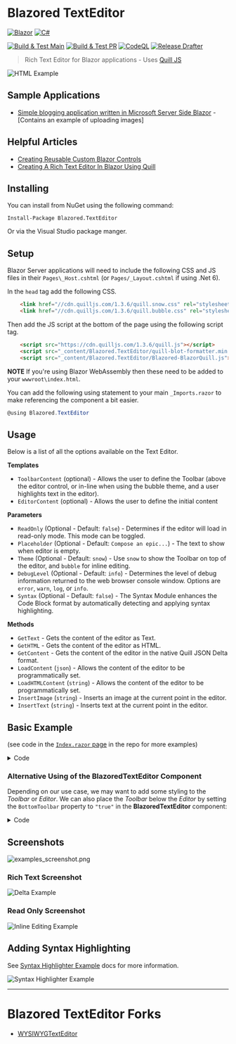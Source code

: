# Blazored TextEditor

<!-- ![Blazored Icon](https://avatars.githubusercontent.com/u/39194025?s=200&v=4 "Blazored Icon") -->

[![Blazor](https://img.shields.io/badge/blazor-5C2D91.svg?style=for-the-badge&logo=blazor&logoColor=white)](https://dotnet.microsoft.com/en-us/apps/aspnet/web-apps/blazor) [![C#](https://img.shields.io/badge/c%23-239120.svg?style=for-the-badge&logo=c-sharp&logoColor=white)](https://learn.microsoft.com/en-us/dotnet/csharp/)

[![Build & Test Main](https://github.com/Blazored/TextEditor/actions/workflows/ci-main.yml/badge.svg)](https://github.com/Blazored/TextEditor/actions/workflows/ci-main.yml)
[![Build & Test PR](https://github.com/Blazored/TextEditor/actions/workflows/ci-pr.yml/badge.svg)](https://github.com/Blazored/TextEditor/actions/workflows/ci-pr.yml)
[![CodeQL](https://github.com/Blazored/TextEditor/actions/workflows/codeql-analysis.yml/badge.svg)](https://github.com/Blazored/TextEditor/actions/workflows/codeql-analysis.yml)
[![Release Drafter](https://github.com/Blazored/TextEditor/actions/workflows/release-drafter.yml/badge.svg)](https://github.com/Blazored/TextEditor/actions/workflows/release-drafter.yml)

> Rich Text Editor for Blazor applications - Uses [Quill JS](https://quilljs.com/ "Quill JS.com")

![HTML Example](docs/images/HTMLExample.png "HTML Example]")

## Sample Applications

* [Simple blogging application written in Microsoft Server Side Blazor](https://github.com/ADefWebserver/Blazor-Blogs "Blazor Blogs") - [Contains an example of uploading images]

## Helpful Articles

* [Creating Reusable Custom Blazor Controls](https://blazorhelpwebsite.com/ViewBlogPost/11 "BlazorHelpWebsite.com")
* [Creating A Rich Text Editor In Blazor Using Quill](https://blazorhelpwebsite.com/ViewBlogPost/12 "BlazorHelpWebsite.com")

## Installing

You can install from NuGet using the following command:

`Install-Package Blazored.TextEditor`

Or via the Visual Studio package manger.

## Setup

Blazor Server applications will need to include the following CSS and JS files in their `Pages\_Host.cshtml` (or `Pages/_Layout.cshtml` if using .Net 6).

In the `head` tag add the following CSS.

```html
    <link href="//cdn.quilljs.com/1.3.6/quill.snow.css" rel="stylesheet">
    <link href="//cdn.quilljs.com/1.3.6/quill.bubble.css" rel="stylesheet">
```

Then add the JS script at the bottom of the page using the following script tag.

```html
    <script src="https://cdn.quilljs.com/1.3.6/quill.js"></script>
    <script src="_content/Blazored.TextEditor/quill-blot-formatter.min.js"></script>
    <script src="_content/Blazored.TextEditor/Blazored-BlazorQuill.js"></script>
```

**NOTE** If you're using Blazor WebAssembly then these need to be added to your `wwwroot\index.html`.

You can add the following using statement to your main `_Imports.razor` to make referencing the component a bit easier.

```cs
@using Blazored.TextEditor
```

## Usage

Below is a list of all the options available on the Text Editor.

**Templates**

- `ToolbarContent` (optional) - Allows the user to define the Toolbar (above the editor control, or in-line when using the bubble theme, and a user highlights text in the editor).
- `EditorContent` (optional) - Allows the user to define the initial content

**Parameters**

- `ReadOnly` (Optional - Default: `false`) - Determines if the editor will load in read-only mode. This mode can be toggled.
- `Placeholder` (Optional - Default: `Compose an epic...`) - The text to show when editor is empty.
- `Theme` (Optional - Default: `snow`) - Use `snow` to show the Toolbar on top of the editor, and `bubble` for inline editing.
- `DebugLevel` (Optional - Default: `info`) - Determines the level of debug information returned to the web browser console window. Options are `error`, `warn`, `log`, or `info`.
- `Syntax` (Optional - Default: `false`) - The Syntax Module enhances the Code Block format by automatically detecting and applying syntax highlighting.

**Methods**

- `GetText` - Gets the content of the editor as Text.
- `GetHTML` - Gets the content of the editor as HTML.
- `GetContent` - Gets the content of the editor in the native Quill JSON Delta format.
- `LoadContent` (`json`) - Allows the content of the editor to be programmatically set.
- `LoadHTMLContent` (`string`) - Allows the content of the editor to be programmatically set.
- `InsertImage` (`string`) - Inserts an image at the current point in the editor.
- `InsertText` (`string`) - Inserts text at the current point in the editor.

## Basic Example

(see code in the [`Index.razor` page](https://github.com/Blazored/TextEditor/blob/main/samples/BlazorServerSide/Pages/Index.razor) in the repo for more examples)

<details>
<summary>Code</summary>

```cs
@using Blazored.TextEditor

<BlazoredTextEditor @ref="@QuillHtml">
    <ToolbarContent>
        <select class="ql-header">
            <option selected=""></option>
            <option value="1"></option>
            <option value="2"></option>
            <option value="3"></option>
            <option value="4"></option>
            <option value="5"></option>
        </select>
        <span class="ql-formats">
            <button class="ql-bold"></button>
            <button class="ql-italic"></button>
            <button class="ql-underline"></button>
            <button class="ql-strike"></button>
        </span>
        <span class="ql-formats">
            <select class="ql-color"></select>
            <select class="ql-background"></select>
        </span>
        <span class="ql-formats">
            <button class="ql-list" value="ordered"></button>
            <button class="ql-list" value="bullet"></button>
        </span>
        <span class="ql-formats">
            <button class="ql-link"></button>
        </span>
    </ToolbarContent>
    <EditorContent>
        <h4>This Toolbar works with HTML</h4>
        <a href="http://BlazorHelpWebsite.com">
        BlazorHelpWebsite.com</a>
    </EditorContent>
</BlazoredTextEditor>
<br />
<button class="btn btn-primary" 
        @onclick="GetHTML">Get HTML</button>
<button class="btn btn-primary"
        @onclick="SetHTML">Set HTML</button>
<br />
<div>
    <br />
    @((MarkupString)QuillHTMLContent)
    @QuillHTMLContent
</div>
<br />

@code {

BlazoredTextEditor QuillHtml;
string QuillHTMLContent;

    public async Task GetHTML()
    {
        QuillHTMLContent = await this.QuillHtml.GetHTML();
    }

    public async Task SetHTML()
    {
        string QuillContent =
            @"<a href='http://BlazorHelpWebsite.com/'>" +
            "<img src='images/BlazorHelpWebsite.gif' /></a>";

        await this.QuillHtml.LoadHTMLContent(QuillContent);
    }
}
```

</details>

### Alternative Using of the BlazoredTextEditor Component

Depending on our use case, we may want to add some styling to the _Toolbar_ or _Editor_. We can also place the _Toolbar_ below the _Editor_ by setting the `BottomToolbar` property to `"true"` in the **BlazoredTextEditor** component:

<details>
<summary>Code</summary>

```csharp
<style>
    .rounded {
        border-radius: 8px;
    }
    .colored-border {
        border: 4px solid red !important;
    }
</style>

<h1>Blazored.TextEditor Usage Examples</h1>

<h3>Basic Example</h3>
<BlazoredTextEditor
    @ref="@richEditor">
    <ToolbarContent>
        @((MarkupString) toolbar)
    </ToolbarContent>
    <EditorContent>
        @((MarkupString) body)
    </EditorContent>
</BlazoredTextEditor>
<br/>
<br/>

<h3>Show the Toolbar Below the Editor</h3>
<BlazoredTextEditor
    BottomToolbar="true"
    @ref="@richEditor">
    <ToolbarContent>
        @((MarkupString) toolbar)
    </ToolbarContent>
    <EditorContent>
        @((MarkupString) body)
    </EditorContent>
</BlazoredTextEditor>
<br/>
<br/>

<h3>Styled Toolbar</h3>
<BlazoredTextEditor
    @ref="@richEditor"
    ToolbarCSSClass="rounded colored-border"
    ToolbarCssStyle="background: lightpink">
    <ToolbarContent>
        @((MarkupString) toolbar)
    </ToolbarContent>
    <EditorContent>
        @((MarkupString) body)
    </EditorContent>
</BlazoredTextEditor>
<br/>
<br/>

<h3>Styled Editor</h3>
<BlazoredTextEditor
    EditorCSSClass="rounded colored-border"
    EditorCssStyle="padding: 10px; background: lightpink"
    @ref="@richEditor">
    <ToolbarContent>
        @((MarkupString) toolbar)
    </ToolbarContent>
    <EditorContent>
        @((MarkupString) body)
    </EditorContent>
</BlazoredTextEditor>

@code
{
    BlazoredTextEditor richEditor = default!;
    string toolbar = """"...markup here..."""";
    string body = """"...markup here..."""";

    protected override void OnInitialized()
    {
        toolbar = """"
            <select class="ql-header">
                <option selected=""></option>
                <option value="1"></option>
                <option value="2"></option>
                <option value="3"></option>
                <option value="4"></option>
                <option value="5"></option>
            </select>
            <span class="ql-formats">
                <button class="ql-bold"></button>
                <button class="ql-italic"></button>
                <button class="ql-underline"></button>
                <button class="ql-strike"></button>
            </span>
            <span class="ql-formats">
                <select class="ql-color"></select>
                <select class="ql-background"></select>
            </span>
            <span class="ql-formats">
                <button class="ql-list" value="ordered"></button>
                <button class="ql-list" value="bullet"></button>
            </span>
            <span class="ql-formats">
                <button class="ql-link"></button>
            </span>
            """";

        body = """"
            <h4>This Toolbar works with HTML</h4>
            <a href="https://BlazorHelpWebsite.com">BlazorHelpWebsite.com</a>
            """";
    }
}
```

</details>

## Screenshots

![examples_screenshot.png](samples%2FTextEditorDemo%2Fwwwroot%2Fexamples_screenshot.png)

### Rich Text Screenshot

![Delta Example](docs/images/DeltaExample.png "Delta Example")

### Read Only Screenshot

![Inline Editing Example](docs/images/InlineEditingExample.png "Inline Editing Example")

## Adding Syntax Highlighting

See [Syntax Highlighter Example](docs/SyntaxHighlighterExample.md) docs for more information.

![Syntax Highlighter Example](docs/images/SyntaxHighlighterExample.png "Syntax Highlighter Example")

---

# Blazored TextEditor Forks

* [WYSIWYGTextEditor](https://github.com/somegenericdev/WYSIWYGTextEditor)
